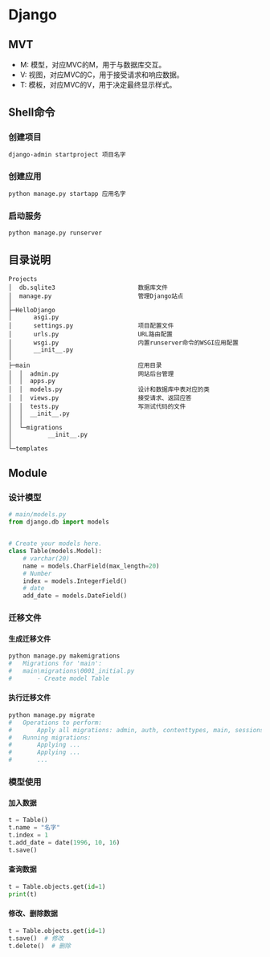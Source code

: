# Django

## MVT
- M: 模型，对应MVC的M，用于与数据库交互。
- V: 视图，对应MVC的C，用于接受请求和响应数据。
- T: 模板，对应MVC的V，用于决定最终显示样式。


## Shell命令
### 创建项目
```BASH
django-admin startproject 项目名字
```
### 创建应用
```BASH
python manage.py startapp 应用名字
```
### 启动服务
```BASH
python manage.py runserver
```

## 目录说明

    Projects
    │  db.sqlite3                       数据库文件
    │  manage.py                        管理Django站点
    │
    ├─HelloDjango
    │      asgi.py
    │      settings.py                  项目配置文件
    │      urls.py                      URL路由配置
    │      wsgi.py                      内置runserver命令的WSGI应用配置
    │      __init__.py
    │
    ├─main                              应用目录
    │  │  admin.py                      网站后台管理
    │  │  apps.py
    │  │  models.py                     设计和数据库中表对应的类
    │  │  views.py                      接受请求、返回应答
    │  │  tests.py                      写测试代码的文件
    │  │  __init__.py
    │  │
    │  └─migrations
    │          __init__.py
    │
    └─templates

## Module

### 设计模型
```PYTHON
# main/models.py
from django.db import models


# Create your models here.
class Table(models.Model):
    # varchar(20)
    name = models.CharField(max_length=20)
    # Number
    index = models.IntegerField()
    # date
    add_date = models.DateField()
```

### 迁移文件
#### 生成迁移文件
```BASH
python manage.py makemigrations
#   Migrations for 'main':
#   main\migrations\0001_initial.py
#       - Create model Table
```
#### 执行迁移文件
```BASH
python manage.py migrate
#   Operations to perform:
#       Apply all migrations: admin, auth, contenttypes, main, sessions
#   Running migrations:
#       Applying ...
#       Applying ...
#       ...
```
### 模型使用
#### 加入数据
```PYTHON
t = Table()
t.name = "名字"
t.index = 1
t.add_date = date(1996, 10, 16)
t.save()
```
#### 查询数据
```PYTHON
t = Table.objects.get(id=1)
print(t)
```
#### 修改、删除数据
```PYTHON
t = Table.objects.get(id=1)
t.save()  # 修改
t.delete()  # 删除
```